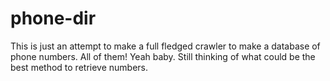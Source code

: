phone-dir
=========

This is just an attempt to make a full fledged crawler to make a database of phone numbers. All of them! Yeah baby. Still thinking of what could be the best method to retrieve numbers.
